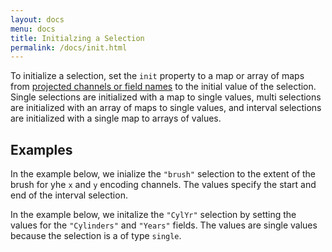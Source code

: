 ```yaml
---
layout: docs
menu: docs
title: Initialzing a Selection
permalink: /docs/init.html
---
```


To initialize a selection, set the `init` property to a map or array of maps from [projected channels or field names](project.html) to the initial value of the selection. Single selections are initialized with a map to single values, multi selections are initialized with an array of maps to single values, and interval selections are initialized with a single map to arrays of values.

## Examples

In the example below, we inialize the `"brush"` selection to the extent of the brush for yhe `x` and `y` encoding channels. The values specify the start and end of the interval selection.

<div class="vl-example" data-name="interactive_brush"></div>

In the example below, we initalize the `"CylYr"` selection by setting the values for the `"Cylinders"` and `"Years"` fields. The values are single values because the selection is a of type `single`.

<div class="vl-example" data-name="interactive_query_widgets"></div>

